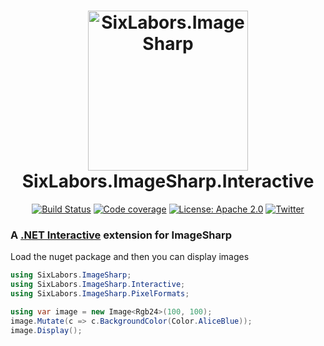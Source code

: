 <h1 align="center">

<img src="https://github.com/SixLabors/Branding/raw/master/icons/imagesharp/sixlabors.imagesharp.svg?sanitize=true" alt="SixLabors.ImageSharp" width="256"/>
<br/>
SixLabors.ImageSharp.Interactive
</h1>

<div align="center">

[![Build Status](https://img.shields.io/github/workflow/status/SixLabors/ImageSharp.Interactive/Build/main)](https://github.com/SixLabors/ImageSharp.Interactive/actions)
[![Code coverage](https://codecov.io/gh/SixLabors/ImageSharp.Interactive/branch/main/graph/badge.svg)](https://codecov.io/gh/SixLabors/ImageSharp.Interactive)
[![License: Apache 2.0](https://img.shields.io/badge/license-Apache%202.0-blue.svg)](https://opensource.org/licenses/Apache-2.0)
[![Twitter](https://img.shields.io/twitter/url/http/shields.io.svg?style=flat&logo=twitter)](https://twitter.com/intent/tweet?hashtags=imagesharp,dotnet,oss&text=ImageSharp.+A+new+cross-platform+2D+graphics+API+in+C%23&url=https%3a%2f%2fgithub.com%2fSixLabors%2fImageSharp&via=sixlabors)

</div>

### A [.NET Interactive](https://github.com/dotnet/interactive/) extension for ImageSharp

Load the nuget package and then you can display images
```csharp --project
using SixLabors.ImageSharp;
using SixLabors.ImageSharp.Interactive;
using SixLabors.ImageSharp.PixelFormats;

using var image = new Image<Rgb24>(100, 100);
image.Mutate(c => c.BackgroundColor(Color.AliceBlue));
image.Display(); 
```


